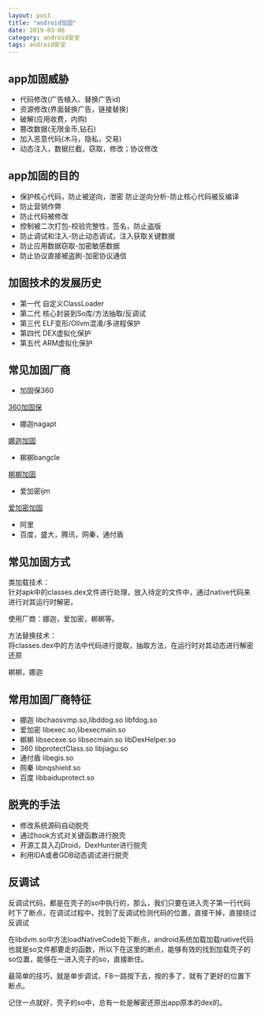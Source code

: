 ```yaml
---
layout: post
title: "android加固"
date: 2019-03-06
category: android安全
tags: android安全
---
```


## app加固威胁

- 代码修改(广告植入、替换广告id)
- 资源修改(界面替换广告，链接替换)
- 破解(应用收费，内购)
- 篡改数据(无限金币,钻石)
- 加入恶意代码(木马，隐私，交易)
- 动态注入，数据拦截，窃取，修改；协议修改

## app加固的目的

- 保护核心代码，防止被逆向，泄密 防止逆向分析-防止核心代码被反编译
- 防止营销作弊
- 防止代码被修改
- 控制被二次打包-校验完整性，签名，防止盗版
- 防止调试和注入-防止动态调试，注入获取关键数据
- 防止应用数据窃取-加密敏感数据
- 防止协议直接被盗刷-加密协议通信

## 加固技术的发展历史

- 第一代 自定义ClassLoader
- 第二代 核心封装到So库/方法抽取/反调试
- 第三代 ELF变形/Ollvm混淆/多进程保护
- 第四代 DEX虚拟化保护
- 第五代 ARM虚拟化保护

## 常见加固厂商

- 加固保360

[360加固保](http://jiagu.360.cn/#/global/index)

- 娜迦nagapt

[娜迦加固](http://www.nagain.com/)  

- 梆梆bangcle

[梆梆加固](https://www.bangcle.com/)

- 爱加密ijm

[爱加密加固](http://www.ijiami.cn/appprotect_encrypt_way)

- 阿里
- 百度，盛大，腾讯，网秦，通付盾

## 常见加固方式

类加载技术：  
针对apk中的classes.dex文件进行处理，放入待定的文件中，通过native代码来进行对其运行时解密。  

使用厂商：娜迦，爱加密，梆梆等。  

方法替换技术：  
将classes.dex中的方法中代码进行提取，抽取方法，在运行时对其动态进行解密还原  

梆梆，娜迦  

## 常用加固厂商特征

- 娜迦 libchaosvmp.so,libddog.so libfdog.so
- 爱加密 libexec.so,libexecmain.so
- 梆梆 libsecexe.so libsecmain.so libDexHelper.so
- 360 libprotectClass.so libjiagu.so
- 通付盾 libegis.so
- 网秦 libnqshield.so
- 百度 libbaiduprotect.so

## 脱壳的手法

- 修改系统源码自动脱壳
- 通过hook方式对关键函数进行脱壳
- 开源工具入ZjDroid，DexHunter进行脱壳
- 利用IDA或者GDB动态调试进行脱壳

## 反调试

反调试代码，都是在壳子的so中执行的，那么，我们只要在进入壳子第一行代码时下了断点，在调试过程中，找到了反调试检测代码的位置，直接干掉，直接绕过反调试  

在libdvm.so中方法loadNativeCode处下断点，android系统加载加载native代码也就是so文件都要走的函数，所以下在这里的断点，能够有效的找到加载壳子的so位置，能够在一进入壳子的so，直接断住。  

最简单的技巧，就是单步调试，F8一路按下去，按的多了，就有了更好的位置下断点。  

记住一点就好，壳子的so中，总有一处是解密还原出app原本的dex的。  

